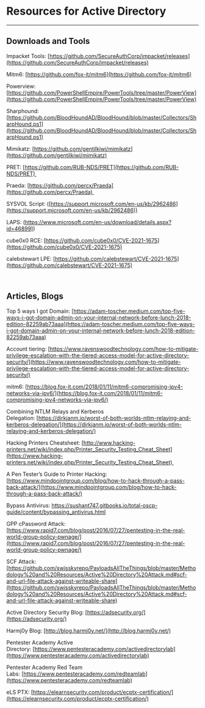 # Resources for Active Directory

---

## Downloads and Tools

Impacket Tools: [https://github.com/SecureAuthCorp/impacket/releases](https://github.com/SecureAuthCorp/impacket/releases)

Mitm6: [https://github.com/fox-it/mitm6](https://github.com/fox-it/mitm6)

Powerview: [https://github.com/PowerShellEmpire/PowerTools/tree/master/PowerView](https://github.com/PowerShellEmpire/PowerTools/tree/master/PowerView)

Sharphound: [https://github.com/BloodHoundAD/BloodHound/blob/master/Collectors/SharpHound.ps1](https://github.com/BloodHoundAD/BloodHound/blob/master/Collectors/SharpHound.ps1)

Mimikatz: [https://github.com/gentilkiwi/mimikatz](https://github.com/gentilkiwi/mimikatz)

PRET: [https://github.com/RUB-NDS/PRET](https://github.com/RUB-NDS/PRET) 

Praeda: [https://github.com/percx/Praeda](https://github.com/percx/Praeda) 

SYSVOL Script: ([https://support.microsoft.com/en-us/kb/2962486](https://support.microsoft.com/en-us/kb/2962486))

LAPS: ([https://www.microsoft.com/en-us/download/details.aspx?id=46899)](https://www.microsoft.com/en-us/download/details.aspx?id=46899))

cube0x0 RCE: [https://github.com/cube0x0/CVE-2021-1675](https://github.com/cube0x0/CVE-2021-1675)

calebstewart LPE: [https://github.com/calebstewart/CVE-2021-1675](https://github.com/calebstewart/CVE-2021-1675)

<div style="page-break-after: always;"></div>
<br>

## Articles, Blogs

Top 5 ways I got Domain: [https://adam-toscher.medium.com/top-five-ways-i-got-domain-admin-on-your-internal-network-before-lunch-2018-edition-82259ab73aaa](https://adam-toscher.medium.com/top-five-ways-i-got-domain-admin-on-your-internal-network-before-lunch-2018-edition-82259ab73aaa)

Account tiering:
[https://www.ravenswoodtechnology.com/how-to-mitigate-privilege-escalation-with-the-tiered-access-model-for-active-directory-security/](https://www.ravenswoodtechnology.com/how-to-mitigate-privilege-escalation-with-the-tiered-access-model-for-active-directory-security/)

mitm6: [https://blog.fox-it.com/2018/01/11/mitm6-compromising-ipv4-networks-via-ipv6/](https://blog.fox-it.com/2018/01/11/mitm6-compromising-ipv4-networks-via-ipv6/)

Combining NTLM Relays and Kerberos Delegation: [https://dirkjanm.io/worst-of-both-worlds-ntlm-relaying-and-kerberos-delegation/](https://dirkjanm.io/worst-of-both-worlds-ntlm-relaying-and-kerberos-delegation/)

Hacking Printers Cheatsheet: [http://www.hacking-printers.net/wiki/index.php/Printer_Security_Testing_Cheat_Sheet](https://www.hacking-printers.net/wiki/index.php/Printer_Security_Testing_Cheat_Sheet) 

A Pen Tester’s Guide to Printer Hacking: [https://www.mindpointgroup.com/blog/how-to-hack-through-a-pass-back-attack/](https://www.mindpointgroup.com/blog/how-to-hack-through-a-pass-back-attack/)

Bypass Antivirus: https://sushant747.gitbooks.io/total-oscp-guide/content/bypassing_antivirus.html

GPP cPassword Attack: [https://www.rapid7.com/blog/post/2016/07/27/pentesting-in-the-real-world-group-policy-pwnage/](https://www.rapid7.com/blog/post/2016/07/27/pentesting-in-the-real-world-group-policy-pwnage/)

SCF Attack: [https://github.com/swisskyrepo/PayloadsAllTheThings/blob/master/Methodology%20and%20Resources/Active%20Directory%20Attack.md#scf-and-url-file-attack-against-writeable-share](https://github.com/swisskyrepo/PayloadsAllTheThings/blob/master/Methodology%20and%20Resources/Active%20Directory%20Attack.md#scf-and-url-file-attack-against-writeable-share)

Active Directory Security Blog: [https://adsecurity.org/](https://adsecurity.org/)

Harmj0y Blog: [http://blog.harmj0y.net/](http://blog.harmj0y.net/)

Pentester Academy Active Directory: [https://www.pentesteracademy.com/activedirectorylab](https://www.pentesteracademy.com/activedirectorylab)

Pentester Academy Red Team Labs: [https://www.pentesteracademy.com/redteamlab](https://www.pentesteracademy.com/redteamlab)

eLS PTX: [https://elearnsecurity.com/product/ecptx-certification/](https://elearnsecurity.com/product/ecptx-certification/)